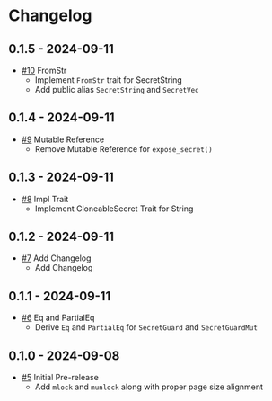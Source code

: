 # Changelog

## 0.1.5 - 2024-09-11
- [#10](https://github.com/Eyob94/shush-rs/pull/9) FromStr
    - Implement `FromStr` trait for SecretString
    - Add public alias `SecretString` and `SecretVec`

## 0.1.4 - 2024-09-11

- [#9](https://github.com/Eyob94/shush-rs/pull/9) Mutable Reference
  - Remove Mutable Reference for `expose_secret()`

## 0.1.3 - 2024-09-11

- [#8](https://github.com/Eyob94/shush-rs/pull/8) Impl Trait
  - Implement CloneableSecret Trait for String

## 0.1.2 - 2024-09-11

- [#7](https://github.com/Eyob94/shush-rs/pull/7) Add Changelog
  - Add Changelog

## 0.1.1 - 2024-09-11

- [#6](https://github.com/Eyob94/shush-rs/pull/6) Eq and PartialEq
  - Derive `Eq` and `PartialEq` for `SecretGuard` and `SecretGuardMut`

## 0.1.0 - 2024-09-08

- [#5](https://github.com/Eyob94/shush-rs/pull/5) Initial Pre-release
  - Add `mlock` and `munlock` along with proper page size alignment

